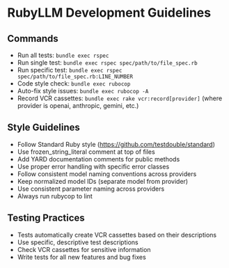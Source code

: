 # RubyLLM Development Guidelines

## Commands
- Run all tests: `bundle exec rspec`
- Run single test: `bundle exec rspec spec/path/to/file_spec.rb`
- Run specific test: `bundle exec rspec spec/path/to/file_spec.rb:LINE_NUMBER`
- Code style check: `bundle exec rubocop`
- Auto-fix style issues: `bundle exec rubocop -A`
- Record VCR cassettes: `bundle exec rake vcr:record[provider]` (where provider is openai, anthropic, gemini, etc.)

## Style Guidelines
- Follow Standard Ruby style (https://github.com/testdouble/standard)
- Use frozen_string_literal comment at top of files
- Add YARD documentation comments for public methods
- Use proper error handling with specific error classes
- Follow consistent model naming conventions across providers
- Keep normalized model IDs (separate model from provider)
- Use consistent parameter naming across providers
- Always run rubycop to lint

## Testing Practices
- Tests automatically create VCR cassettes based on their descriptions
- Use specific, descriptive test descriptions
- Check VCR cassettes for sensitive information
- Write tests for all new features and bug fixes